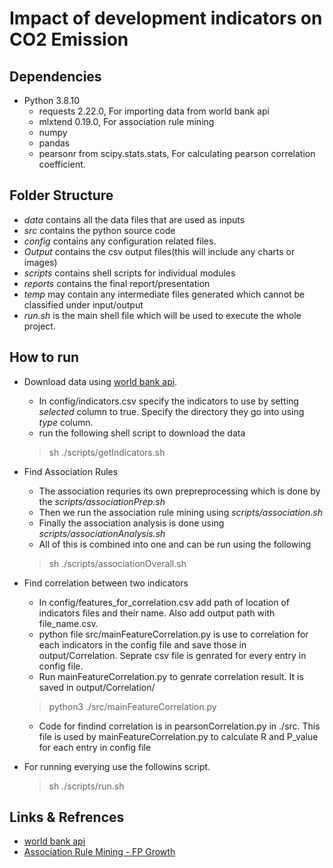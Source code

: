 # Impact of development indicators on CO2 Emission

## Dependencies
- Python 3.8.10
    - requests 2.22.0, For importing data from world bank api
    - mlxtend 0.19.0, For association rule mining 
    - numpy
    - pandas
    - pearsonr from scipy.stats.stats, For calculating pearson correlation coefficient.

## Folder Structure
- *data* contains all the data files that are used as inputs
- *src* contains the python source code
- *config* contains any configuration related files.
- *Output* contains the csv output files(this will include any charts or images)
- *scripts* contains shell scripts for individual modules
- *reports* contains the final report/presentation
- *temp* may contain any intermediate files generated which cannot be classified under input/output
- *run.sh* is the main shell file which will be used to execute the whole project.

## How to run
- Download data using [world bank api](https://datahelpdesk.worldbank.org/knowledgebase/articles/898581).
    - In config/indicators.csv specify the indicators to use by setting *selected* column to true. Specify the directory they go into using *type* column.
    - run the following shell script to download the data
    > sh ./scripts/getIndicators.sh 

- Find Association Rules
    - The association requries its own prepreprocessing which is done by the *scripts/associationPrep.sh*
    - Then we run the association rule mining using *scripts/association.sh*
    - Finally the association analysis is done using *scripts/associationAnalysis.sh*
    - All of this is combined into one and can be run using the following
    > sh ./scripts/associationOverall.sh
    
- Find correlation between two indicators
    - In config/features_for_correlation.csv add path of location of indicators files and their name. Also add output path with file_name.csv.
    - python file src/mainFeatureCorrelation.py is use to correlation for each indicators in the config file and save those in output/Correlation. Seprate csv file is genrated  for every entry in config file.
    - Run mainFeatureCorrelation.py to genrate correlation result. It is saved in output/Correlation/

    > python3 ./src/mainFeatureCorrelation.py
 
    - Code for findind correlation is in pearsonCorrelation.py in ./src. This file is used by mainFeatureCorrelation.py to calculate R and P_value for each entry in config file

- For running everying use the followins script.
    > sh ./scripts/run.sh



## Links & Refrences
- [world bank api](https://datahelpdesk.worldbank.org/knowledgebase/articles/898581)
- [Association Rule Mining - FP Growth](https://pyshark.com/market-basket-analysis-using-association-rule-mining-in-python/)

